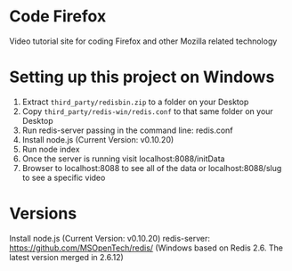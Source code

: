 Code Firefox
===========

Video tutorial site for coding Firefox and other Mozilla related technology

Setting up this project on Windows
==================================

1. Extract `third_party/redisbin.zip` to a folder on your Desktop
2. Copy `third_party/redis-win/redis.conf` to that same folder on your Desktop
3. Run redis-server passing in the command line: redis.conf
4. Install node.js (Current Version: v0.10.20)
5. Run node index
6. Once the server is running visit localhost:8088/initData
7. Browser to localhost:8088 to see all of the data or localhost:8088/slug to see a specific video

Versions
========

Install node.js (Current Version: v0.10.20)
redis-server: https://github.com/MSOpenTech/redis/ (Windows based on Redis 2.6. The latest version merged in 2.6.12)

